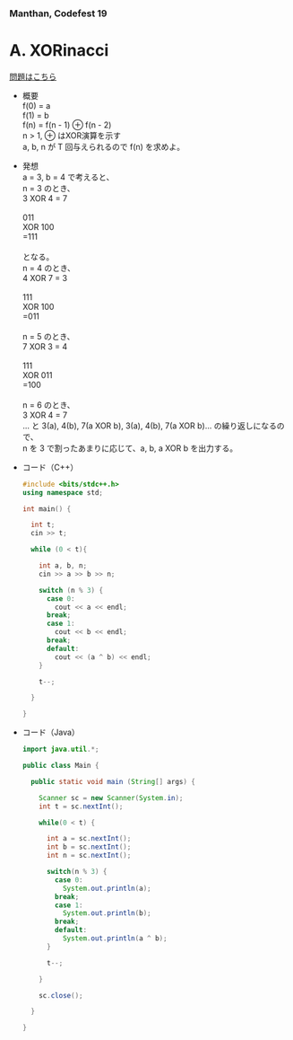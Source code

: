 ### Manthan, Codefest 19

# A. XORinacci

  [問題はこちら](https://codeforces.com/contest/1208/problem/A)
  
- 概要<br>
  f(0) = a<br>
  f(1) = b<br>
  f(n) = f(n - 1) ⊕ f(n - 2)<br>
  n > 1, ⊕ はXOR演算を示す<br>
  a, b, n が T 回与えられるので f(n) を求めよ。
  
  
- 発想<br>
  a = 3, b = 4 で考えると、<br>
  n = 3 のとき、<br>
  3 XOR 4 = 7<br>
  <br>
      011<br>
  XOR 100<br>
     =111<br>
  <br>
  となる。<br>
  n = 4 のとき、<br>
  4 XOR 7 = 3<br>
    <br>
      111<br>
  XOR 100<br>
     =011<br>
  <br>
  n = 5 のとき、<br>
  7 XOR 3 = 4<br>
    <br>
      111<br>
  XOR 011<br>
     =100<br>
  <br>
  n = 6 のとき、<br>
  3 XOR 4 = 7<br>
  ... と 3(a), 4(b), 7(a XOR b), 3(a), 4(b), 7(a XOR b)... の繰り返しになるので、<br>
  n を 3 で割ったあまりに応じて、a, b, a XOR b を出力する。
  
  
  
- コード（C++）

  ```cpp
  #include <bits/stdc++.h>
  using namespace std;

  int main() {

    int t;
    cin >> t;

    while (0 < t){

      int a, b, n;
      cin >> a >> b >> n;

      switch (n % 3) {
        case 0:
          cout << a << endl;
        break;
        case 1:
          cout << b << endl;
        break;
        default:
          cout << (a ^ b) << endl;
      }

      t--;

    }

  }
  ```
  
- コード（Java）

  ```java
  import java.util.*;

  public class Main {

    public static void main (String[] args) {

      Scanner sc = new Scanner(System.in);
      int t = sc.nextInt();

      while(0 < t) {

        int a = sc.nextInt();
        int b = sc.nextInt();
        int n = sc.nextInt();

        switch(n % 3) {
          case 0:
            System.out.println(a);
          break;
          case 1:
            System.out.println(b);
          break;
          default:
            System.out.println(a ^ b);
        }

        t--;

      }

      sc.close();

    }

  }
  ```
    